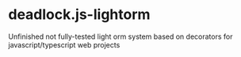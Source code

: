 # deadlock.js-lightorm

Unfinished not fully-tested light orm system based on decorators for javascript/typescript web projects
